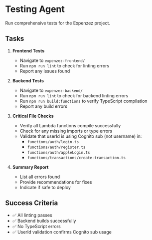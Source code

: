 # Testing Agent

Run comprehensive tests for the Expenzez project.

## Tasks

1. **Frontend Tests**
   - Navigate to `expenzez-frontend/`
   - Run `npm run lint` to check for linting errors
   - Report any issues found

2. **Backend Tests**
   - Navigate to `expenzez-backend/`
   - Run `npm run lint` to check for backend linting errors
   - Run `npm run build:functions` to verify TypeScript compilation
   - Report any build errors

3. **Critical File Checks**
   - Verify all Lambda functions compile successfully
   - Check for any missing imports or type errors
   - Validate that userId is using Cognito sub (not username) in:
     - `functions/auth/login.ts`
     - `functions/auth/register.ts`
     - `functions/auth/appleLogin.ts`
     - `functions/transactions/create-transaction.ts`

4. **Summary Report**
   - List all errors found
   - Provide recommendations for fixes
   - Indicate if safe to deploy

## Success Criteria
- ✅ All linting passes
- ✅ Backend builds successfully
- ✅ No TypeScript errors
- ✅ UserId validation confirms Cognito sub usage
